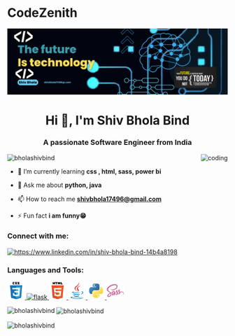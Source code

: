 # CodeZenith
![logo](https://github.com/Bholashivbind/CodeZenith/blob/main/Blue%20Geometric%20Technology%20LinkedIn%20Banner.png)
<h1 align="center">Hi 👋, I'm Shiv Bhola Bind</h1>
<h3 align="center">A passionate Software Engineer from India</h3>
<img align="right" alt="coding" width"400" src="https://www.google.com/imgres?imgurl=https%3A%2F%2Fcamo.githubusercontent.com%2Fcae12fddd9d6982901d82580bdf321d81fb299141098ca1c2d4891870827bf17%2F68747470733a2f2f6d69726f2e6d656469756d2e636f6d2f6d61782f313336302f302a37513379765349765f7430696f4a2d5a2e676966&tbnid=zhjSEq0Xd_DH7M&vet=12ahUKEwio9Iz_rqH_AhX_23MBHbBwBX4QMygAegUIARCRAg..i&imgrefurl=https%3A%2F%2Fgithub.com%2Frudrabarad%2FGifs&docid=CJdgcKdcN0j58M&w=680&h=428&q=animated%20coding%20gif&ved=2ahUKEwio9Iz_rqH_AhX_23MBHbBwBX4QMygAegUIARCRAg">
<p align="left"> <img src="https://komarev.com/ghpvc/?username=bholashivbind&label=Profile%20views&color=0e75b6&style=flat" alt="bholashivbind" /> </p>

- 🌱 I’m currently learning **css , html, sass, power bi**

- 💬 Ask me about **python, java**

- 📫 How to reach me **shivbhola17496@gmail.com**

- ⚡ Fun fact **i am funny😁**

<h3 align="left">Connect with me:</h3>
<p align="left">
<a href="https://linkedin.com/in/https://www.linkedin.com/in/shiv-bhola-bind-14b4a8198" target="blank"><img align="center" src="https://raw.githubusercontent.com/rahuldkjain/github-profile-readme-generator/master/src/images/icons/Social/linked-in-alt.svg" alt="https://www.linkedin.com/in/shiv-bhola-bind-14b4a8198" height="30" width="40" /></a>
</p>

<h3 align="left">Languages and Tools:</h3>
<p align="left"> <a href="https://www.w3schools.com/css/" target="_blank" rel="noreferrer"> <img src="https://raw.githubusercontent.com/devicons/devicon/master/icons/css3/css3-original-wordmark.svg" alt="css3" width="40" height="40"/> </a> <a href="https://flask.palletsprojects.com/" target="_blank" rel="noreferrer"> <img src="https://www.vectorlogo.zone/logos/pocoo_flask/pocoo_flask-icon.svg" alt="flask" width="40" height="40"/> </a> <a href="https://www.w3.org/html/" target="_blank" rel="noreferrer"> <img src="https://raw.githubusercontent.com/devicons/devicon/master/icons/html5/html5-original-wordmark.svg" alt="html5" width="40" height="40"/> </a> <a href="https://www.java.com" target="_blank" rel="noreferrer"> <img src="https://raw.githubusercontent.com/devicons/devicon/master/icons/java/java-original.svg" alt="java" width="40" height="40"/> </a> <a href="https://www.python.org" target="_blank" rel="noreferrer"> <img src="https://raw.githubusercontent.com/devicons/devicon/master/icons/python/python-original.svg" alt="python" width="40" height="40"/> </a> <a href="https://sass-lang.com" target="_blank" rel="noreferrer"> <img src="https://raw.githubusercontent.com/devicons/devicon/master/icons/sass/sass-original.svg" alt="sass" width="40" height="40"/> </a> </p>

<p><img align="left" src="https://github-readme-stats.vercel.app/api/top-langs?username=bholashivbind&show_icons=true&locale=en&layout=compact" alt="bholashivbind" /></p>

<p>&nbsp;<img align="center" src="https://github-readme-stats.vercel.app/api?username=bholashivbind&show_icons=true&locale=en" alt="bholashivbind" /></p>

<p><img align="center" src="https://github-readme-streak-stats.herokuapp.com/?user=bholashivbind&" alt="bholashivbind" /></p>
